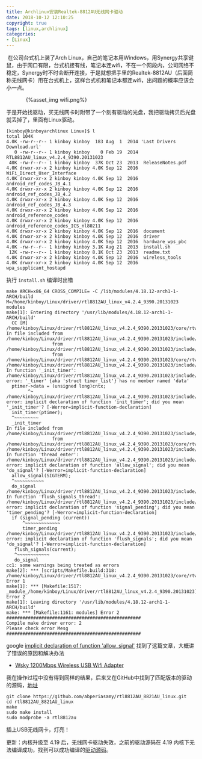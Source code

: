 ```yaml
---
title: Archlinux安装Realtek-8812AU无线网卡驱动
date: 2018-10-12 12:10:25
copyright: true
tags: [linux,archlinux]
categories: 
- [Linux]
---
```




​	在公司台式机上装了Arch Linux，自己的笔记本用Windows，用Synergy共享键鼠，由于网口有限，台式机接有线，笔记本连wifi，不在一个网段内，公司网络不稳定，Synergy时不时会断开连接，于是就想把手里的Realtek-8812AU（后面简称无线网卡）用在台式机上，这样台式机和笔记本都连wifi，出问题的概率应该会小一点。

<div style="max-width: 400px; margin: auto"> {%asset_img wifi.png%} </div>

<!--more-->

​	于是开始找驱动，买无线网卡时附带了一个刻有驱动的光盘，我把驱动拷贝后光盘就丢掉了，里面有Linux驱动。

```shell
[kinboy@kinboyarchlinux Linux]$ l
total 104K
4.0K -rw-r--r-- 1 kinboy kinboy  183 Aug  1  2014 'Last Drivers Download.url'
   0 -rw-r--r-- 1 kinboy kinboy    0 Feb 19  2014  RTL8812AU_linux_v4.2.4_9390.20131023
 40K -rw-r--r-- 1 kinboy kinboy  37K Oct 23  2013  ReleaseNotes.pdf
4.0K drwxr-xr-x 2 kinboy kinboy 4.0K Sep 12  2016  WiFi_Direct_User_Interface
4.0K drwxr-xr-x 2 kinboy kinboy 4.0K Sep 12  2016  android_ref_codes_JB_4.1
4.0K drwxr-xr-x 2 kinboy kinboy 4.0K Sep 12  2016  android_ref_codes_JB_4.2
4.0K drwxr-xr-x 2 kinboy kinboy 4.0K Sep 12  2016  android_ref_codes_JB_4.3
4.0K drwxr-xr-x 2 kinboy kinboy 4.0K Sep 12  2016  android_reference_codes
4.0K drwxr-xr-x 2 kinboy kinboy 4.0K Sep 12  2016  android_reference_codes_ICS_nl80211
4.0K drwxr-xr-x 2 kinboy kinboy 4.0K Sep 12  2016  document
4.0K drwxr-xr-x 2 kinboy kinboy 4.0K Sep 12  2016  driver
4.0K drwxr-xr-x 2 kinboy kinboy 4.0K Sep 12  2016  hardware_wps_pbc
4.0K -rw-r--r-- 1 kinboy kinboy 3.1K Aug 21  2013  install.sh
 12K -rw-r--r-- 1 kinboy kinboy 8.1K Oct 23  2013  readme.txt
4.0K drwxr-xr-x 2 kinboy kinboy 4.0K Sep 12  2016  wireless_tools
4.0K drwxr-xr-x 2 kinboy kinboy 4.0K Sep 12  2016  wpa_supplicant_hostapd

```

执行 `install.sh` 编译时出错

```shell
make ARCH=x86_64 CROSS_COMPILE= -C /lib/modules/4.18.12-arch1-1-ARCH/build M=/home/kinboy/Linux/driver/rtl8812AU_linux_v4.2.4_9390.20131023  modules
make[1]: Entering directory '/usr/lib/modules/4.18.12-arch1-1-ARCH/build'
  CC [M]  /home/kinboy/Linux/driver/rtl8812AU_linux_v4.2.4_9390.20131023/core/rtw_cmd.o
In file included from /home/kinboy/Linux/driver/rtl8812AU_linux_v4.2.4_9390.20131023/include/osdep_service.h:41,
                 from /home/kinboy/Linux/driver/rtl8812AU_linux_v4.2.4_9390.20131023/include/drv_types.h:32,
                 from /home/kinboy/Linux/driver/rtl8812AU_linux_v4.2.4_9390.20131023/core/rtw_cmd.c:22:
/home/kinboy/Linux/driver/rtl8812AU_linux_v4.2.4_9390.20131023/include/osdep_service_linux.h: In function '_init_timer':
/home/kinboy/Linux/driver/rtl8812AU_linux_v4.2.4_9390.20131023/include/osdep_service_linux.h:253:8: error: '_timer' {aka 'struct timer_list'} has no member named 'data'
  ptimer->data = (unsigned long)cntx;
        ^~
/home/kinboy/Linux/driver/rtl8812AU_linux_v4.2.4_9390.20131023/include/osdep_service_linux.h:254:2: error: implicit declaration of function 'init_timer'; did you mean '_init_timer'? [-Werror=implicit-function-declaration]
  init_timer(ptimer);
  ^~~~~~~~~~
  _init_timer
In file included from /home/kinboy/Linux/driver/rtl8812AU_linux_v4.2.4_9390.20131023/include/drv_types.h:32,
                 from /home/kinboy/Linux/driver/rtl8812AU_linux_v4.2.4_9390.20131023/core/rtw_cmd.c:22:
/home/kinboy/Linux/driver/rtl8812AU_linux_v4.2.4_9390.20131023/include/osdep_service.h: In function 'thread_enter':
/home/kinboy/Linux/driver/rtl8812AU_linux_v4.2.4_9390.20131023/include/osdep_service.h:342:2: error: implicit declaration of function 'allow_signal'; did you mean 'do_signal'? [-Werror=implicit-function-declaration]
  allow_signal(SIGTERM);
  ^~~~~~~~~~~~
  do_signal
/home/kinboy/Linux/driver/rtl8812AU_linux_v4.2.4_9390.20131023/include/osdep_service.h: In function 'flush_signals_thread':
/home/kinboy/Linux/driver/rtl8812AU_linux_v4.2.4_9390.20131023/include/osdep_service.h:352:6: error: implicit declaration of function 'signal_pending'; did you mean 'timer_pending'? [-Werror=implicit-function-declaration]
  if (signal_pending (current))
      ^~~~~~~~~~~~~~
      timer_pending
/home/kinboy/Linux/driver/rtl8812AU_linux_v4.2.4_9390.20131023/include/osdep_service.h:354:3: error: implicit declaration of function 'flush_signals'; did you mean 'do_signal'? [-Werror=implicit-function-declaration]
   flush_signals(current);
   ^~~~~~~~~~~~~
   do_signal
cc1: some warnings being treated as errors
make[2]: *** [scripts/Makefile.build:318: /home/kinboy/Linux/driver/rtl8812AU_linux_v4.2.4_9390.20131023/core/rtw_cmd.o] Error 1
make[1]: *** [Makefile:1517: _module_/home/kinboy/Linux/driver/rtl8812AU_linux_v4.2.4_9390.20131023] Error 2
make[1]: Leaving directory '/usr/lib/modules/4.18.12-arch1-1-ARCH/build'
make: *** [Makefile:1161: modules] Error 2
##################################################
Compile make driver error: 2
Please check error Mesg
##################################################

```

google [implicit declaration of function 'allow_signal'](https://www.google.com/search?newwindow=1&ei=FTPAW4vwF8Pi8AOT2p7QBw&q=implicit+declaration+of+function+%27allow_signal%27&oq=implicit+declaration+of+function+%27allow_signal%27&gs_l=psy-ab.3.0.0i22i30.17484.17484..18449...0.0..0.287.287.2-1......0....1j2..gws-wiz.......0i71.6OTbatdtNrk) 找到了这篇文章，大概讲了错误的原因和解决办法

- [Wsky 1200Mbps Wireless USB Wifi Adapter](http://www.wolfteck.com/2018/02/22/wsky_1200mbps_wireless_usb_wifi_adapter/)

我在操作过程中没有得到同样的结果，后来又在GitHub中找到了匹配版本的驱动的源码，[地址](https://github.com/abperiasamy/rtl8812AU_8821AU_linux)

```shell
git clone https://github.com/abperiasamy/rtl8812AU_8821AU_linux.git
cd rtl8812AU_8821AU_linux
make
sudo make install
sudo modprobe -a rtl8812au
```

插上USB无线网卡，灯亮！



更新：内核升级至 4.19 后，无线网卡驱动失效，之前的驱动源码在 4.19 内核下无法编译成功，找到可以成功编译的[驱动源码](https://github.com/kinboyw/rtl8812AU_8821AU_linux)。 